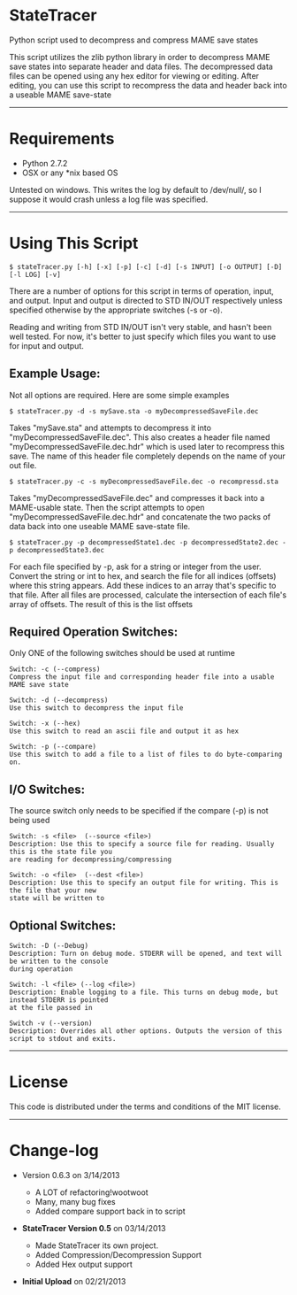 StateTracer
===========

Python script used to decompress and compress MAME save states

This script utilizes the zlib python library in order to decompress MAME save states into
separate header and data files. The decompressed data files can be opened using any hex editor for
viewing or editing. After editing, you can use this script to recompress the data and header back 
into a useable MAME save-state

------------
Requirements
============

+ Python 2.7.2
+ OSX or any *nix based OS

Untested on windows. This writes the log by default to /dev/null/, so I suppose it would crash
unless a log file was specified.  

------------------
Using This Script
==================

    $ stateTracer.py [-h] [-x] [-p] [-c] [-d] [-s INPUT] [-o OUTPUT] [-D] [-l LOG] [-v]

There are a number of options for this script in terms of operation, input, and output. 
Input and output is directed to STD IN/OUT respectively unless specified otherwise by the 
appropriate switches (-s or -o). 

Reading and writing from STD IN/OUT isn't very stable, and hasn't been well tested. For now, 
it's better to just specify which files you want to use for input and output.

Example Usage:
--------------
Not all options are required. Here are some simple examples

    $ stateTracer.py -d -s mySave.sta -o myDecompressedSaveFile.dec
Takes "mySave.sta" and attempts to decompress it into "myDecompressedSaveFile.dec". 
This also creates a header file named "myDecompressedSaveFile.dec.hdr" which is used later to 
recompress this save. The name of this header file completely depends on the name of your out file.

    $ stateTracer.py -c -s myDecompressedSaveFile.dec -o recompressd.sta
Takes "myDecompressedSaveFile.dec" and compresses it back into a MAME-usable state. 
Then the script attempts to open "myDecompressedSaveFile.dec.hdr" and concatenate the two packs 
of data back into one useable MAME save-state file.

    $ stateTracer.py -p decompressedState1.dec -p decompressedState2.dec -p decompressedState3.dec
For each file specified by -p, ask for a string or integer from the user. Convert
the string or int to hex, and search the file for all indices (offsets) where this string appears.
Add these indices to an array that's specific to that file. After all files are processed, calculate 
the intersection of each file's array of offsets. The result of this is the list offsets

Required Operation Switches:
----------------------------------------------------------------------------
Only ONE of the following switches should be used at runtime

    Switch: -c (--compress)
    Compress the input file and corresponding header file into a usable MAME save state

    Switch: -d (--decompress)
    Use this switch to decompress the input file

    Switch: -x (--hex)
    Use this switch to read an ascii file and output it as hex

    Switch: -p (--compare)
    Use this switch to add a file to a list of files to do byte-comparing on.

I/O Switches:
-------------
The source switch only needs to be specified if the compare (-p) is not being used

    Switch: -s <file>  (--source <file>)
    Description: Use this to specify a source file for reading. Usually this is the state file you
    are reading for decompressing/compressing

    Switch: -o <file>  (--dest <file>)
    Description: Use this to specify an output file for writing. This is the file that your new 
    state will be written to

Optional Switches:
------------------
    Switch: -D (--Debug)
    Description: Turn on debug mode. STDERR will be opened, and text will be written to the console 
    during operation

    Switch: -l <file> (--log <file>)
    Description: Enable logging to a file. This turns on debug mode, but instead STDERR is pointed 
    at the file passed in

    Switch -v (--version)
    Description: Overrides all other options. Outputs the version of this script to stdout and exits.

-------
License
=======

This code is distributed under the terms and conditions of the MIT license. 

----------
Change-log
==========

- Version 0.6.3 on 3/14/2013
    + A LOT of refactoring!wootwoot
    + Many, many bug fixes
    + Added compare support back in to script
- **StateTracer Version 0.5** on 03/14/2013
    + Made StateTracer its own project.
    + Added Compression/Decompression Support
    + Added Hex output support

- **Initial Upload** on 02/21/2013